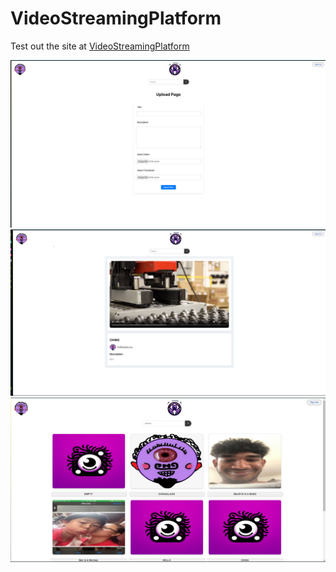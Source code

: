 # VideoStreamingPlatform


Test out the site at [VideoStreamingPlatform](https://video-streaming-platform-web-client-jg5qmt6o5a-uc.a.run.app)

![Main Interface](images/image1.png)
![Main Interface](images/image2.png)
![Main Interface](images/image3.png)